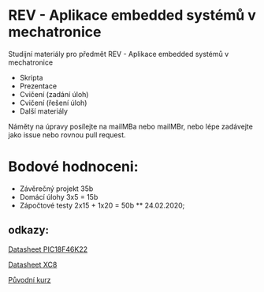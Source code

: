# REV - Aplikace embedded systémů v mechatronice
Studijní materiály pro předmět REV - Aplikace embedded systémů v mechatronice

* Skripta
* Prezentace
* Cvičení (zadání úloh)
* Cvičení (řešení úloh)
* Další materiály


Náměty na úpravy posílejte na mailMBa nebo mailMBr, nebo lépe zadávejte jako issue nebo rovnou pull request.

 # Bodové hodnoceni:
 * Závěrečný projekt  35b
 * Domácí úlohy 3x5 = 15b
 * Zápočtové testy 2x15 + 1x20 = 50b
 ** 24.02.2020; 

## odkazy:
[Datasheet PIC18F46K22](http://ww1.microchip.com/downloads/en/DeviceDoc/40001412G.pdf)

[Datasheet XC8](http://ww1.microchip.com/downloads/en/devicedoc/50002053g.pdf)

[Původní kurz](http://src.athaj.cz/teaching/rev/index)
